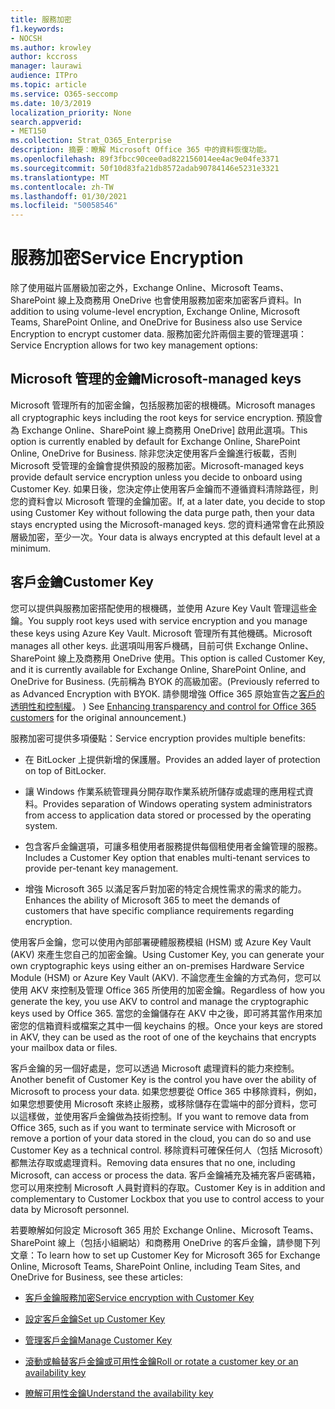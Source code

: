 ```yaml
---
title: 服務加密
f1.keywords:
- NOCSH
ms.author: krowley
author: kccross
manager: laurawi
audience: ITPro
ms.topic: article
ms.service: O365-seccomp
ms.date: 10/3/2019
localization_priority: None
search.appverid:
- MET150
ms.collection: Strat_O365_Enterprise
description: 摘要：瞭解 Microsoft Office 365 中的資料恢復功能。
ms.openlocfilehash: 89f3fbcc90cee0ad822156014ee4ac9e04fe3371
ms.sourcegitcommit: 50f10d83fa21db8572adab90784146e5231e3321
ms.translationtype: MT
ms.contentlocale: zh-TW
ms.lasthandoff: 01/30/2021
ms.locfileid: "50058546"
---
```

# <a name="service-encryption"></a><span data-ttu-id="958f9-103">服務加密</span><span class="sxs-lookup"><span data-stu-id="958f9-103">Service Encryption</span></span>

<span data-ttu-id="958f9-104">除了使用磁片區層級加密之外，Exchange Online、Microsoft Teams、SharePoint 線上及商務用 OneDrive 也會使用服務加密來加密客戶資料。</span><span class="sxs-lookup"><span data-stu-id="958f9-104">In addition to using volume-level encryption, Exchange Online, Microsoft Teams, SharePoint Online, and OneDrive for Business also use Service Encryption to encrypt customer data.</span></span> <span data-ttu-id="958f9-105">服務加密允許兩個主要的管理選項：</span><span class="sxs-lookup"><span data-stu-id="958f9-105">Service Encryption allows for two key management options:</span></span>

## <a name="microsoft-managed-keys"></a><span data-ttu-id="958f9-106">Microsoft 管理的金鑰</span><span class="sxs-lookup"><span data-stu-id="958f9-106">Microsoft-managed keys</span></span>
<span data-ttu-id="958f9-107">Microsoft 管理所有的加密金鑰，包括服務加密的根機碼。</span><span class="sxs-lookup"><span data-stu-id="958f9-107">Microsoft manages all cryptographic keys including the root keys for service encryption.</span></span> <span data-ttu-id="958f9-108">預設會為 Exchange Online、SharePoint 線上商務用 OneDrive] 啟用此選項。</span><span class="sxs-lookup"><span data-stu-id="958f9-108">This option is currently enabled by default for Exchange Online, SharePoint Online, OneDrive for Business.</span></span> <span data-ttu-id="958f9-109">除非您決定使用客戶金鑰進行板載，否則 Microsoft 受管理的金鑰會提供預設的服務加密。</span><span class="sxs-lookup"><span data-stu-id="958f9-109">Microsoft-managed keys provide default service encryption unless you decide to onboard using Customer Key.</span></span> <span data-ttu-id="958f9-110">如果日後，您決定停止使用客戶金鑰而不遵循資料清除路徑，則您的資料會以 Microsoft 管理的金鑰加密。</span><span class="sxs-lookup"><span data-stu-id="958f9-110">If, at a later date, you decide to stop using Customer Key without following the data purge path, then your data stays encrypted using the Microsoft-managed keys.</span></span> <span data-ttu-id="958f9-111">您的資料通常會在此預設層級加密，至少一次。</span><span class="sxs-lookup"><span data-stu-id="958f9-111">Your data is always encrypted at this default level at a minimum.</span></span> 

## <a name="customer-key"></a><span data-ttu-id="958f9-112">客戶金鑰</span><span class="sxs-lookup"><span data-stu-id="958f9-112">Customer Key</span></span>
<span data-ttu-id="958f9-113">您可以提供與服務加密搭配使用的根機碼，並使用 Azure Key Vault 管理這些金鑰。</span><span class="sxs-lookup"><span data-stu-id="958f9-113">You supply root keys used with service encryption and you manage these keys using Azure Key Vault.</span></span> <span data-ttu-id="958f9-114">Microsoft 管理所有其他機碼。</span><span class="sxs-lookup"><span data-stu-id="958f9-114">Microsoft manages all other keys.</span></span> <span data-ttu-id="958f9-115">此選項叫用客戶機碼，目前可供 Exchange Online、SharePoint 線上及商務用 OneDrive 使用。</span><span class="sxs-lookup"><span data-stu-id="958f9-115">This option is called Customer Key, and it is currently available for Exchange Online, SharePoint Online, and OneDrive for Business.</span></span> <span data-ttu-id="958f9-116"> (先前稱為 BYOK 的高級加密。</span><span class="sxs-lookup"><span data-stu-id="958f9-116">(Previously referred to as Advanced Encryption with BYOK.</span></span> <span data-ttu-id="958f9-117">請參閱增強 Office 365 原始宣告之[客戶的透明性和控制權](https://blogs.office.com/2015/04/21/enhancing-transparency-and-control-for-office-365-customers/)。 ) </span><span class="sxs-lookup"><span data-stu-id="958f9-117">See [Enhancing transparency and control for Office 365 customers](https://blogs.office.com/2015/04/21/enhancing-transparency-and-control-for-office-365-customers/) for the original announcement.)</span></span>

<span data-ttu-id="958f9-118">服務加密可提供多項優點：</span><span class="sxs-lookup"><span data-stu-id="958f9-118">Service encryption provides multiple benefits:</span></span>

- <span data-ttu-id="958f9-119">在 BitLocker 上提供新增的保護層。</span><span class="sxs-lookup"><span data-stu-id="958f9-119">Provides an added layer of protection on top of BitLocker.</span></span>

- <span data-ttu-id="958f9-120">讓 Windows 作業系統管理員分開存取作業系統所儲存或處理的應用程式資料。</span><span class="sxs-lookup"><span data-stu-id="958f9-120">Provides separation of Windows operating system administrators from access to application data stored or processed by the operating system.</span></span>

- <span data-ttu-id="958f9-121">包含客戶金鑰選項，可讓多租使用者服務提供每個租使用者金鑰管理的服務。</span><span class="sxs-lookup"><span data-stu-id="958f9-121">Includes a Customer Key option that enables multi-tenant services to provide per-tenant key management.</span></span>

- <span data-ttu-id="958f9-122">增強 Microsoft 365 以滿足客戶對加密的特定合規性需求的需求的能力。</span><span class="sxs-lookup"><span data-stu-id="958f9-122">Enhances the ability of Microsoft 365 to meet the demands of customers that have specific compliance requirements regarding encryption.</span></span>

<span data-ttu-id="958f9-123">使用客戶金鑰，您可以使用內部部署硬體服務模組 (HSM) 或 Azure Key Vault (AKV) 來產生您自己的加密金鑰。</span><span class="sxs-lookup"><span data-stu-id="958f9-123">Using Customer Key, you can generate your own cryptographic keys using either an on-premises Hardware Service Module (HSM) or Azure Key Vault (AKV).</span></span> <span data-ttu-id="958f9-124">不論您產生金鑰的方式為何，您可以使用 AKV 來控制及管理 Office 365 所使用的加密金鑰。</span><span class="sxs-lookup"><span data-stu-id="958f9-124">Regardless of how you generate the key, you use AKV to control and manage the cryptographic keys used by Office 365.</span></span> <span data-ttu-id="958f9-125">當您的金鑰儲存在 AKV 中之後，即可將其當作用來加密您的信箱資料或檔案之其中一個 keychains 的根。</span><span class="sxs-lookup"><span data-stu-id="958f9-125">Once your keys are stored in AKV, they can be used as the root of one of the keychains that encrypts your mailbox data or files.</span></span>

<span data-ttu-id="958f9-126">客戶金鑰的另一個好處是，您可以透過 Microsoft 處理資料的能力來控制。</span><span class="sxs-lookup"><span data-stu-id="958f9-126">Another benefit of Customer Key is the control you have over the ability of Microsoft to process your data.</span></span> <span data-ttu-id="958f9-127">如果您想要從 Office 365 中移除資料，例如，如果您想要使用 Microsoft 來終止服務，或移除儲存在雲端中的部分資料，您可以這樣做，並使用客戶金鑰做為技術控制。</span><span class="sxs-lookup"><span data-stu-id="958f9-127">If you want to remove data from Office 365, such as if you want to terminate service with Microsoft or remove a portion of your data stored in the cloud, you can do so and use Customer Key as a technical control.</span></span> <span data-ttu-id="958f9-128">移除資料可確保任何人（包括 Microsoft）都無法存取或處理資料。</span><span class="sxs-lookup"><span data-stu-id="958f9-128">Removing data ensures that no one, including Microsoft, can access or process the data.</span></span> <span data-ttu-id="958f9-129">客戶金鑰補充及補充客戶密碼箱，您可以用來控制 Microsoft 人員對資料的存取。</span><span class="sxs-lookup"><span data-stu-id="958f9-129">Customer Key is in addition and complementary to Customer Lockbox that you use to control access to your data by Microsoft personnel.</span></span>

<span data-ttu-id="958f9-130">若要瞭解如何設定 Microsoft 365 用於 Exchange Online、Microsoft Teams、SharePoint 線上（包括小組網站）和商務用 OneDrive 的客戶金鑰，請參閱下列文章：</span><span class="sxs-lookup"><span data-stu-id="958f9-130">To learn how to set up Customer Key for Microsoft 365 for Exchange Online, Microsoft Teams, SharePoint Online, including Team Sites, and OneDrive for Business, see these articles:</span></span>

- [<span data-ttu-id="958f9-131">客戶金鑰服務加密</span><span class="sxs-lookup"><span data-stu-id="958f9-131">Service encryption with Customer Key</span></span>](customer-key-overview.md)

- [<span data-ttu-id="958f9-132">設定客戶金鑰</span><span class="sxs-lookup"><span data-stu-id="958f9-132">Set up Customer Key</span></span>](customer-key-set-up.md)

- [<span data-ttu-id="958f9-133">管理客戶金鑰</span><span class="sxs-lookup"><span data-stu-id="958f9-133">Manage Customer Key</span></span>](customer-key-manage.md)

- [<span data-ttu-id="958f9-134">滾動或輪替客戶金鑰或可用性金鑰</span><span class="sxs-lookup"><span data-stu-id="958f9-134">Roll or rotate a customer key or an availability key</span></span>](customer-key-availability-key-roll.md)

- [<span data-ttu-id="958f9-135">瞭解可用性金鑰</span><span class="sxs-lookup"><span data-stu-id="958f9-135">Understand the availability key</span></span>](customer-key-availability-key-understand.md)
